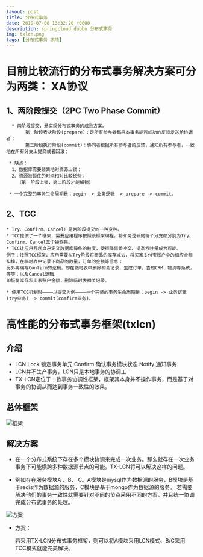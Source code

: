 ```yaml
---
layout: post
title: 分布式事务
date: 2019-07-08 13:32:20 +0800
description: springcloud dubbo 分布式事务
img: txlcn.png
tags: [分布式事务 求喷]
---
```



# 目前比较流行的分布式事务解决方案可分为两类：    XA协议

## 1、两阶段提交（2PC Two Phase Commit）

      * 两阶段提交，是实现分布式事务的成熟方案。
           第一阶段表决阶段(prepare)：是所有参与者都将本事务能否成功的反馈发送给协调者；
           第二阶段执行阶段(commit)：协同者根据所有参与者的反馈，通知所有参与者，一致地在所有分支上提交或者回滚；

     * 缺点：
      1、数据库需要频繁地对资源上锁；
      2、资源被锁住的时间相对比较长些；
        （第一阶段上锁，第二阶段才能解锁）

     * 一个完整的事务生命周期是：begin -> 业务逻辑 -> prepare -> commit。

## 2、TCC

    * Try、Confirm、Cancel）是两阶段提交的一种变种。
   	* TCC提供了一个框架，需要应用程序按照该框架编程，将业务逻辑的每个分支都分别为Try、Confirm、Cancel三个操作集。
    * TCC让应用程序自己定义数据库操作的粒度，使得降低锁冲突、提高吞吐量成为可能。
    例子：按照TCC框架，应用需要在Try阶段将商品的库存减去，将买家支付宝账户中的相应金额扣掉，在临时表中记录下商品的数量，订单的金额等信息；
    另外再编写Confirm的逻辑，即在临时表中删除相关记录，生成订单，告知CRM、物流等系统，等等；以及Cancel逻辑，
    即恢复库存和买家账户金额，删除临时表相关记录。

    * 使用TCC机制时————以提交为例————一个完整的事务生命周期是：begin -> 业务逻辑(try业务) -> commit(comfirm业务)。

# 高性能的分布式事务框架(txlcn)

## 介绍

  * LCN Lock 锁定事务单元 Confirm 确认事务模块状态 Notify 通知事务
  * LCN并不生产事务，LCN只是本地事务的协调工
  * TX-LCN定位于一款事务协调性框架，框架其本身并不操作事务，而是基于对事务的协调从而达到事务一致性的效果。

## 总体框架

  ![框架]({{site.baseurl}}/assets/img/tcn_框架.png)

## 解决方案

  *  在一个分布式系统下存在多个模块协调来完成一次业务。那么就存在一次业务事务下可能横跨多种数据源节点的可能。TX-LCN将可以解决这样的问题。

  *  例如存在服务模块A 、B、 C。A模块是mysql作为数据源的服务，B模块是基于redis作为数据源的服务，C模块是基于mongo作为数据源的服务。
  若需要解决他们的事务一致性就需要针对不同的节点采用不同的方案，并且统一协调完成分布式事务的处理。

  ![方案]({{site.baseurl}}/assets/img/tcn_fangan.png)

  * 方案：

    若采用TX-LCN分布式事务框架，则可以将A模块采用LCN模式、B/C采用TCC模式就能完美解决。
